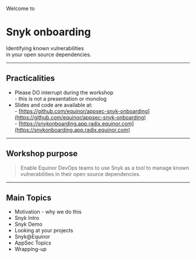 <!-- .slide: data-background-image="./content/images/appsec-icon.svg" data-background-size="7%" data-background-position="right 2% top 2%"-->
<!-- markdownlint-disable MD041 -->

Welcome to

# Snyk onboarding

Identifying known vulnerabilities </br>in your open source dependencies.

---

## Practicalities

- Please DO interrupt during the workshop</br> - this is not a presentation or monolog
- Slides and code are available at: </br> - [https://github.com/equinor/appsec-snyk-onboarding](https://github.com/equinor/appsec-snyk-onboarding) </br> - [https://snykonboarding.app.radix.equinor.com](https://snykonboarding.app.radix.equinor.com)

---

## Workshop purpose

> Enable Equinor DevOps teams to use Snyk as a tool to manage known vulnerabilities
> in their open source dependencies.

---

## Main Topics

- Motivation - why we do this <!-- .element: style="font-size:0.8em"-->
- Snyk Intro  <!-- .element: style="font-size:0.8em"-->
- Snyk Demo  <!-- .element: style="font-size:0.8em"-->
- Looking at your projects <!-- .element: style="font-size:0.8em"-->
- Snyk@Equinor <!-- .element: style="font-size:0.8em"-->
- AppSec Topics <!-- .element: style="font-size:0.8em"-->
- Wrapping-up <!-- .element: style="font-size:0.8em"-->
